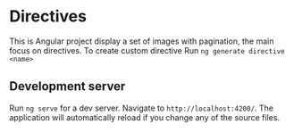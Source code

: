 # Directives

This is Angular project display a set of images with pagination, the main focus on directives. 
To create custom directive Run `ng generate directive <name>`

## Development server

Run `ng serve` for a dev server. Navigate to `http://localhost:4200/`. The application will automatically reload if you change any of the source files.
